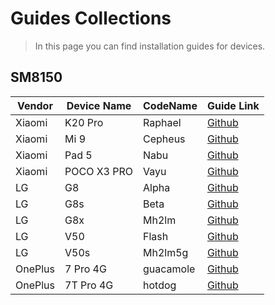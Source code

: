# Guides Collections
> In this page you can find installation guides for devices.

## SM8150
| Vendor  | Device Name | CodeName  | Guide Link                                                                |
|---------|-------------|-----------|---------------------------------------------------------------------------|
| Xiaomi  | K20 Pro     | Raphael   | [Github](https://github.com/graphiks/woa-raphael)                         |
| Xiaomi  | Mi 9        | Cepheus   | [Github](https://github.com/woacepheus/Port-Windows-11-Xiaomi-Mi-9)       |
| Xiaomi  | Pad 5       | Nabu      | [Github](https://github.com/erdilS/Port-Windows-11-Xiaomi-Pad-5)          |
| Xiaomi  | POCO X3 PRO | Vayu      | [Github](https://github.com/woa-vayu/POCOX3Pro-Guides) |
| LG      | G8          | Alpha     | [Github](https://github.com/n00b69/woa-alphaplus)                         |
| LG      | G8s         | Beta      | [Github](https://github.com/n00b69/woa-betalm)                            |
| LG      | G8x         | Mh2lm     | [Github](https://github.com/n00b69/woa-mh2lm)                             |
| LG      | V50         | Flash     | [Github](https://github.com/n00b69/woa-flashlmdd)                         |
| LG      | V50s        | Mh2lm5g   | [Github](https://github.com/n00b69/woa-mh2lm5g)                           |
| OnePlus | 7 Pro 4G    | guacamole | [Github](https://github.com/n00b69/woa-op7)
| OnePlus | 7T Pro 4G    | hotdog | [Github](https://github.com/n00b69/woa-op7)

